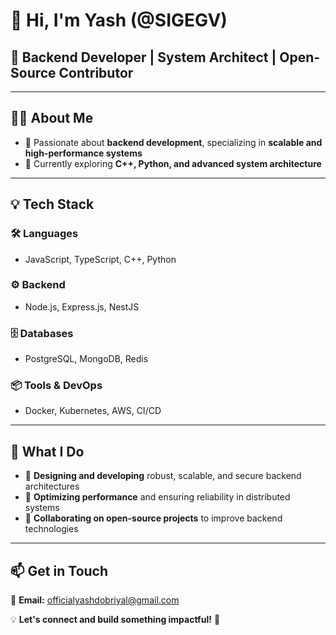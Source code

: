 # 🚀 Hi, I'm Yash (@SIGEGV)  

## 🔹 Backend Developer | System Architect | Open-Source Contributor  

---

## 👨‍💻 About Me  
- 👀 Passionate about **backend development**, specializing in **scalable and high-performance systems**  
- 🌱 Currently exploring **C++, Python, and advanced system architecture**  

---

## 💡 Tech Stack  

### 🛠️ Languages  
- JavaScript, TypeScript, C++, Python  

### ⚙️ Backend  
- Node.js, Express.js, NestJS  

### 🗄️ Databases  
- PostgreSQL, MongoDB, Redis  

### 📦 Tools & DevOps  
- Docker, Kubernetes, AWS, CI/CD  

---

## 🚀 What I Do  
- 🔹 **Designing and developing** robust, scalable, and secure backend architectures  
- 🔹 **Optimizing performance** and ensuring reliability in distributed systems  
- 🔹 **Collaborating on open-source projects** to improve backend technologies  

---

## 📫 Get in Touch  
📩 **Email:** [officialyashdobriyal@gmail.com](mailto:officialyashdobriyal@gmail.com)  

💡 **Let's connect and build something impactful!** 🚀  
